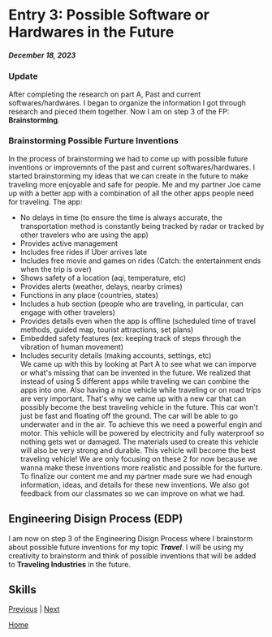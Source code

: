  # Entry 3: Possible Software or Hardwares in the Future
##### December 18, 2023
### Update
After completing the research on part A, Past and current softwares/hardwares. I began to organize the information I got through research and pieced them together. Now I am on step 3 of the FP: **Brainstorming**. 
### Brainstorming Possible Furture Inventions
In the process of brainstorming we had to come up with possible future inventions or improvemnts of the past and current softwares/hardwares. I started brainstorming my ideas that we can create in the future to make traveling more enjoyable and safe for people. Me and my partner Joe came up with a better app with a combination of all the other apps people need for traveling. The app:
- No delays in time (to ensure the time is always accurate, the transportation method is constantly being tracked by radar or tracked by other travelers who are using the app)
- Provides active management 
- Includes free rides if Uber arrives late
- Includes free movie and games on rides (Catch: the entertainment ends when the trip is over)
- Shows safety of a location (aqi, temperature, etc)
- Provides alerts (weather, delays, nearby crimes)
- Functions in any place (countries, states)
- Includes a hub section (people who are traveling, in particular, can engage with other travelers)
- Provides details even when the app is offline (scheduled time of travel methods, guided map, tourist attractions, set plans)
- Embedded safety features (ex: keeping track of steps through the vibration of human movement)
- Includes security details (making accounts, settings, etc)  
We came up with this by looking at Part A to see what we can imporve or what's missing that can be invented in the future. We realized that instead of using 5 different apps while traveling we can combine the apps into one. Also having a nice vehicle while traveling or on road trips are very important. That's why we came up with a new car that can possibly become the best traveling vehicle in the future. This car won't just be fast and floating off the ground. The car will be able to go underwater and in the air. To achieve this we need a powerful engin and motor. This vehicle will be powered by electricity and fully waterproof so nothing gets wet or damaged. The materials used to create this vehicle will also be very strong and durable. This vehicle will become the best traveling vehicle! We are only focusing on these 2 for now because we wanna make these inventions more realistic and possible for the furture.
To finalize our content me and my partner made sure we had enough information, ideas, and details for these new inventions. We also got feedback from our classmates so we can improve on what we had.
## Engineering Disign Process (EDP)
I am now on step 3 of the Engineering Disign Process where I brainstorm about possible future inventions for my topic **_Travel_**. I will be using my creativity to brainstorm and think of possible inventions that will be added to **Traveling Industries** in the future.
## Skills







[Previous](entry02.md) | [Next](entry04.md)

[Home](../README.md)